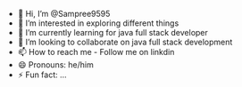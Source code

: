 - 👋 Hi, I’m @Sampree9595
- 👀 I’m interested in exploring different things
- 🌱 I’m currently learning for java full stack developer
- 💞️ I’m looking to collaborate on java full stack development 
- 📫 How to reach me - Follow me on linkdin
- 😄 Pronouns: he/him
- ⚡ Fun fact: ...

<!---
Sampree9595/Sampree9595 is a ✨ special ✨ repository because its `README.md` (this file) appears on your GitHub profile.
You can click the Preview link to take a look at your changes.
--->
